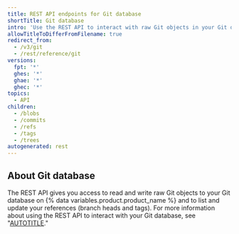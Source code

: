 ```yaml
---
title: REST API endpoints for Git database
shortTitle: Git database
intro: 'Use the REST API to interact with raw Git objects in your Git database on {% data variables.product.product_name %} and to list and update Git references (branch heads and tags).'
allowTitleToDifferFromFilename: true
redirect_from:
  - /v3/git
  - /rest/reference/git
versions:
  fpt: '*'
  ghes: '*'
  ghae: '*'
  ghec: '*'
topics:
  - API
children:
  - /blobs
  - /commits
  - /refs
  - /tags
  - /trees
autogenerated: rest
---
```


## About Git database

The REST API gives you access to read and write raw Git objects to your Git database on {% data variables.product.product_name %} and to list and update your references (branch heads and tags). For more information about using the REST API to interact with your Git database, see "[AUTOTITLE](/rest/guides/using-the-rest-api-to-interact-with-your-git-database)."

<!-- Content after this section is automatically generated -->
